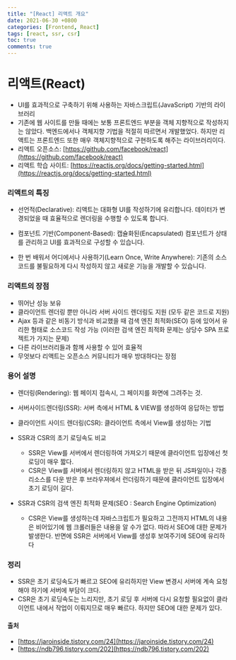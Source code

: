 ```yaml
---
title: "[React] 리액트 개요"
date: 2021-06-30 +0800
categories: [Frontend, React]
tags: [react, ssr, csr]
toc: true
comments: true
---
```


# 리액트(React)
- UI를 효과적으로 구축하기 위해 사용하는 자바스크립트(JavaScript) 기반의 라이브러리
- 기존에 웹 사이트를 만들 때에는 보통 프론트엔드 부분을 객체 지향적으로 작성하지는 않았다. 백엔드에서나 객체지향 기법을 적절히 따르면서 개발했었다. 하지만 리액트는 프론트엔드 또한 매우 객체지향적으로 구현하도록 해주는 라이브러리이다.
- 리액트 오픈소스: [https://github.com/facebook/react](https://github.com/facebook/react)
- 리액트 학습 사이트: [https://reactjs.org/docs/getting-started.html](https://reactjs.org/docs/getting-started.html)

### 리액트의 특징
- 선언적(Declarative): 리액트는 대화형 UI를 작성하기에 유리합니다. 데이터가 변경되었을 때 효율적으로 렌더링을 수행할 수 있도록 합니다.

- 컴포넌트 기반(Component-Based): 캡슐화된(Encapsulated) 컴포넌트가 상태를 관리하고 UI를 효과적으로 구성할 수 있습니다.

- 한 번 배워서 어디에서나 사용하기(Learn Once, Write Anywhere): 기존의 소스코드를 불필요하게 다시 작성하지 않고 새로운 기능을 개발할 수 있습니다.

### 리액트의 장점
- 뛰어난 성능 보유
- 클라이언트 렌더링 뿐만 아니라 서버 사이드 렌더링도 지원 (모두 같은 코드로 지원)
- Ajax 등과 같은 비동기 방식과 비교했을 때 검색 엔진 최적화(SEO) 등에 있어서 유리한 형태로 소스코드 작성 가능
  (이러한 검색 엔진 최적화 문제는 상당수 SPA 프로젝트가 가지는 문제)
- 다른 라이브러리들과 함께 사용할 수 있어 효율적
- 무엇보다 리액트는 오픈소스 커뮤니티가 매우 방대하다는 장점

### 용어 설명
- 렌더링(Rendering): 웹 페이지 접속시, 그 페이지를 화면에 그려주는 것.
- 서버사이드렌더링(SSR): 서버 측에서 HTML & VIEW를 생성하여 응답하는 방법
- 클라이언트 사이드 렌더링(CSR): 클라이언트 측에서 View를 생성하는 기법
- SSR과 CSR의 초기 로딩속도 비교
  - SSR은 View를 서버에서 렌더링하여 가져오기 때문에 클라이언트 입장에선 첫 로딩이 매우 짧다. 
  - CSR은 View를 서버에서 렌더링하지 않고 HTML을 받은 뒤 JS파일이나 각종 리소스를 다운 받은 후 브라우져에서 런더링하기 때문에 클라이언트 입장에서 초기 로딩이 길다.

- SSR과 CSR의 검색 엔진 최적화 문제(SEO : Search Engine Optimization)
  - CSR은 View를 생성하는데 자바스크립트가 필요하고 그전까지 HTML의 내용은 비어있기에 웹 크롤러들은 내용을 알 수가 없다. 따라서 SEO에 대한 문제가 발생한다. 반면에 SSR은 서버에서 View를 생성후 보여주기에 SEO에 유리하다

### 정리
- SSR은 초기 로딩속도가 빠르고 SEO에 유리하지만 View 변경시 서버에 계속 요청 해야 하기에 서버에 부담이 크다.
- CSR은 초기 로딩속도는 느리지만, 초기 로딩 후 서버에 다시 요청할 필요없이 클라이언트 내에서 작업이 이뤄지므로 매우 빠르다. 하지만 SEO에 대한 문제가 있다.

#### 출처
- [https://jaroinside.tistory.com/24](https://jaroinside.tistory.com/24)
- [https://ndb796.tistory.com/202](https://ndb796.tistory.com/202)